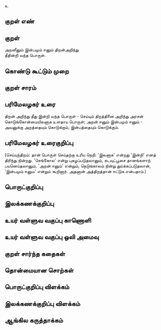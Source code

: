 உ

## குறள் எண் 


## குறள் 
அறனீனும் இன்பமும் ஈனும் திறன்அறிந்து  
தீதின்றி வந்த பொருள்.

## கொண்டு கூட்டும் முறை


## குறள் சாரம் 


## பரிமேலழகர் உரை
திறன் அறிந்து தீது இன்றி வந்த பொருள் - செய்யும் திறத்தினை அறிந்து அரசன் கொடுங்கோன்மையிலனாக உளதாய பொருள்; அறன் ஈனும் இன்பமும் ஈனும் - அவனுக்கு அறத்தையும் கொடுக்கும், இன்பத்தையும் கொடுக்கும். 

## பரிமேலழகர் உரைகுறிப்பு   
(செய்யுந்திறம்: தான் பொருள் செய்தற்கு உரிய நெறி. 'இலனாக' என்றது 'இன்றி' எனத் திரிந்து நின்றது. 'செங்கோல' என்று புகழப்படுதலானும், கடவுட்பூசை தானங்களாற் பயனெய்தலானும், 'அறன் ஈனும்' என்றும், நெடுங்காலம் நின்று துய்க்கப்படுதலான், 'இன்பமும் ஈனும' என்றும் கூறினார். அதனான் அத்திறத்தான் ஈட்டுக என்பதாம்.)

## பொருட்குறிப்பு 


## இலக்கணக்குறிப்பு  


## உயர் வள்ளுவ வகுப்பு காணொளி


## உயர் வள்ளுவ வகுப்பு ஒலி அமைவு 

 
## குறள் சார்ந்த கதைகள் 


## தொன்மையான சொற்கள்


## பொருட்குறிப்பு விளக்கம்


## இலக்கணக்குறிப்பு விளக்கம்


## ஆங்கில கருத்தாக்கம் 


